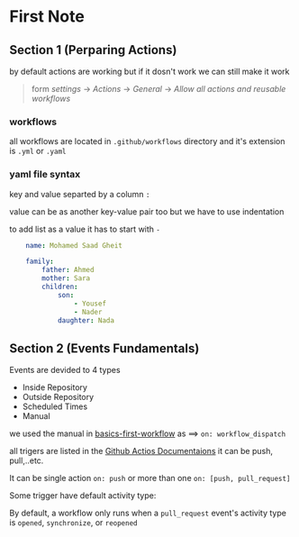 # First Note

## Section 1 (Perparing Actions)

by default actions are working but if it dosn't work we can still make it work

> form _settings_ -> _Actions_ -> _General_ -> _Allow all actions and reusable workflows_

### workflows

all workflows are located in `.github/workflows` directory and it's extension is `.yml` or `.yaml`

### yaml file syntax

key and value separted by a column `:`

value can be as another key-value pair too but we have to use indentation

to add list as a value it has to start with `-`

```yml
    name: Mohamed Saad Gheit

    family: 
        father: Ahmed
        mother: Sara
        children:
            son: 
                - Yousef
                - Nader
            daughter: Nada
```

## Section 2 (Events Fundamentals)

Events are devided to 4 types

- Inside Repository
- Outside Repository
- Scheduled Times
- Manual
  
we used the manual in [basics-first-workflow](../.github/workflows/01-basics-first-workflow.yml) as ==> `on: workflow_dispatch`

all trigers are listed in the [Github Actios Documentaions](https://docs.github.com/en/actions/writing-workflows/choosing-when-your-workflow-runs/events-that-trigger-workflows) it can be push, pull,..etc.

It can be single action `on: push` or more than one `on: [push, pull_request]`

Some trigger have default activity type:

By default, a workflow only runs when a `pull_request` event's activity type is `opened`, `synchronize`, or `reopened`

